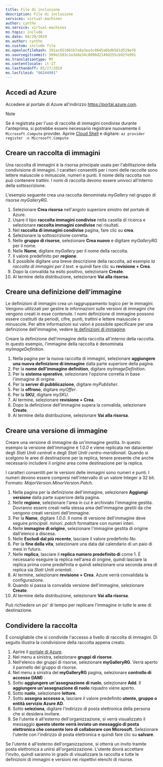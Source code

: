 ```yaml
---
title: File di inclusione
description: File di inclusione
services: virtual-machines
author: cynthn
ms.service: virtual-machines
ms.topic: include
ms.date: 04/29/2019
ms.author: cynthn
ms.custom: include file
ms.openlocfilehash: 291ec651061b7a8a3ea3c0645a6bd6581d529ef6
ms.sourcegitcommit: 509e1583c3a3dde34c8090d2149d255cb92fe991
ms.translationtype: MT
ms.contentlocale: it-IT
ms.lasthandoff: 05/27/2019
ms.locfileid: "66244991"
---
```

## <a name="sign-in-to-azure"></a>Accedi ad Azure 

Accedere al portale di Azure all'indirizzo https://portal.azure.com.

> [!NOTE]
> Se è registrata per l'uso di raccolte di immagini condivise durante l'anteprima, si potrebbe essere necessario registrare nuovamente il `Microsoft.Compute` provider. Aprire [Cloud Shell](https://shell.azure.com/bash) e digitare: `az provider register -n Microsoft.Compute`

## <a name="create-an-image-gallery"></a>Creare un raccolta di immagini

Una raccolta di immagini è la risorsa principale usata per l'abilitazione della condivisione di immagini. I caratteri consentiti per i nomi delle raccolte sono lettere maiuscole o minuscole, numeri e punti. Il nome della raccolta non può contenere trattini.  I nomi di raccolta devono essere univoci all'interno della sottoscrizione. 

L'esempio seguente crea una raccolta denominata *myGallery* nel gruppo di risorse *myGalleryRG*.

1. Selezionare **Crea risorsa** nell'angolo superiore sinistro del portale di Azure.
1. Usare il tipo **raccolta immagini condivise** nella casella di ricerca e selezionare **raccolta immagini condivise** nei risultati.
1. Nel **raccolta di immagini condivise** pagina, fare clic su **crea**.
1. Selezionare la sottoscrizione corretta.
1. Nelle **gruppo di risorse**, selezionare **Crea nuovo** e digitare *myGalleryRG* per il nome.
1. Nelle **Name**, digitare *myGallery* per il nome della raccolta.
1. Il valore predefinito per **regione**.
1. È possibile digitare una breve descrizione della raccolta, ad esempio *la raccolta di immagini per il test.* e quindi fare clic su **revisione + Crea**.
1. Dopo la convalida ha esito positivo, selezionare **Create**.
1. Al termine della distribuzione, selezionare **Vai alla risorsa**.
   
## <a name="create-an-image-definition"></a>Creare una definizione dell'immagine 

Le definizioni di immagini crea un raggruppamento logico per le immagini. Vengono utilizzati per gestire le informazioni sulle versioni di immagini che vengono creati in esse contenute. I nomi definizione di immagine possono essere costituiti da periodi, cifre, punti, trattini e lettere maiuscole o minuscole. Per altre informazioni sui valori è possibile specificare per una definizione dell'immagine, vedere [le definizioni di immagine](https://docs.microsoft.com/azure/virtual-machines/windows/shared-image-galleries#image-definitions).

Creare la definizione dell'immagine della raccolta all'interno della raccolta. In questo esempio, l'immagine della raccolta è denominata *myImageDefinition*.

1. Nella pagina per la nuova raccolta di immagini, selezionare **aggiungere una nuova definizione di immagine** dalla parte superiore della pagina. 
1. Per la **nome dell'immagine definition**, digitare *myImageDefinition*.
1. Per la **sistema operativo**, selezionare l'opzione corretta in base l'immagine di origine.
1. Per la **server di pubblicazione**, digitare *myPublisher*. 
1. Per la **offrono**, digitare *myOffer*.
1. Per la **SKU**, digitare *mySKU*.
1. Al termine, selezionare **revisione + Crea**.
1. Dopo la definizione dell'immagine supera la convalida, selezionare **Create**.
1. Al termine della distribuzione, selezionare **Vai alla risorsa**.


## <a name="create-an-image-version"></a>Creare una versione di immagine

Creare una versione di immagine da un'immagine gestita. In questo esempio la versione dell'immagine è *1.0.0* e viene replicata nei datacenter degli *Stati Uniti centrali* e degli *Stati Uniti centro-meridionali*. Quando si scelgono le aree di destinazione per la replica, tenere presente che anche necessario includere il *origine* area come destinazione per la replica.

I caratteri consentiti per le versioni delle immagini sono numeri e punti. I numeri devono essere compresi nell'intervallo di un valore Integer a 32 bit. Formato: *MajorVersion*.*MinorVersion*.*Patch*.

1. Nella pagina per la definizione dell'immagine, selezionare **Aggiungi versione** dalla parte superiore della pagina.
1. Nelle **regione**, selezionare l'area in cui è archiviato l'immagine gestita. Dovranno essere creati nella stessa area dell'immagine gestiti da che vengono creati versioni dell'immagine.
1. Per la **Name**, digitare *1.0.0*. Il nome di versione dell'immagine deve seguire *principali*. *minori*. *patch* formattare con numeri interi. 
1. Nelle **immagine di origine**, selezionare l'immagine gestita di origine dall'elenco a discesa.
1. Nelle **Escludi dal più recente**, lasciare il valore predefinito *No*.
1. Per la **fine della vita**, selezionare una data dal calendario di un paio di mesi in futuro.
1. Nelle **replica**, lasciare il **replica numero predefinito di** come 1. È necessario eseguire la replica nell'area di origine, quindi lasciare la replica prima come predefinita e quindi selezionare una seconda area di replica sia *Stati Uniti orientali*.
1. Al termine, selezionare **revisione + Crea**. Azure verrà convalidata la configurazione.
1. Quando si passa la convalida versione dell'immagine, selezionare **Create**.
1. Al termine della distribuzione, selezionare **Vai alla risorsa**.

Può richiedere un po' di tempo per replicare l'immagine in tutte le aree di destinazione.

## <a name="share-the-gallery"></a>Condividere la raccolta

È consigliabile che si condivide l'accesso a livello di raccolta di immagini. Di seguito illustra la condivisione della raccolta appena creato.

1. Aprire il [portale di Azure](https://portal.azure.com).
1. Nel menu a sinistra, selezionare **gruppi di risorse**. 
1. Nell'elenco dei gruppi di risorse, selezionare **myGalleryRG**. Verrà aperto il pannello del gruppo di risorse.
1. Nel menu a sinistra del **myGalleryRG** pagina, selezionare **controllo di accesso (IAM)** . 
1. Sotto **aggiungere un'assegnazione di ruolo**, selezionare **Add**. Il **aggiungere un'assegnazione di ruolo** riquadro viene aperto. 
1. Sotto **ruolo**, selezionare **lettore**.
1. Sotto **assegna accesso a**, lasciare il valore predefinito **utente, gruppo o entità servizio Azure AD**.
1. Sotto **seleziona**, digitare l'indirizzo di posta elettronica della persona che si desidera invitare.
1. Se l'utente è all'esterno dell'organizzazione, si verrà visualizzato il messaggio **questo utente verrà inviato un messaggio di posta elettronica che consente loro di collaborare con Microsoft.** Selezionare l'utente con l'indirizzo di posta elettronica e quindi fare clic su **salvare**.

Se l'utente è all'esterno dell'organizzazione, si otterrà un invito tramite posta elettronica a unirsi all'organizzazione. L'utente dovrà accettare l'invito, quindi saranno in grado di visualizzare la raccolta e tutte le definizioni di immagini e versioni nei rispettivi elenchi di risorse.

